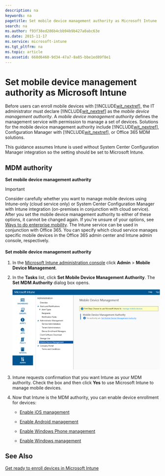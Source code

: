 ```yaml
---
description: na
keywords: na
pagetitle: Set mobile device management authority as Microsoft Intune
search: na
ms.author: f93f38ed286b4cbb94b9b427a0abc63e
ms.date: 2015-11-17
ms.service: microsoft-intune
ms.tgt_pltfrm: na
ms.topic: article
ms.assetid: 668d6460-9d34-47a7-8a85-bbe1ed89f8e1
---
```

# Set mobile device management authority as Microsoft Intune
Before users  can enroll mobile devices with [!INCLUDE[wit_nextref](../Token/wit_nextref_md.md)], the IT administrator must declare [!INCLUDE[wit_nextref](../Token/wit_nextref_md.md)] as the *mobile device management authority*. A  *mobile device management authority* defines the management service with permission to manage a set of devices.  Solutions for the mobile device management authority include [!INCLUDE[wit_nextref](../Token/wit_nextref_md.md)], Configuration Manager with [!INCLUDE[wit_nextref](../Token/wit_nextref_md.md)], or Office 365 MDM solutions.

This guidance assumes Intune is used without System Center Configuration Manager integration so the setting should be set to Microsoft Intune.

## MDM authority
**Set mobile device management authority**

> [!IMPORTANT]
> Consider carefully whether you want to manage mobile devices using Intune-only (cloud service only) or System Center Configuration Manager with Intune integration (on-premises in conjunction with cloud service). After you set the mobile device management authority to either of these options, it cannot be changed again. If you're unsure of your options, see [Ways to do enterprise mobility](../Topic/Ways_to_do_enterprise_mobility.md).  The Intune service can be used in conjunction with Office 365. You can specify which cloud service manages specific mobile devices in the Office 365 admin center and Intune admin console, respectively.

#### Set mobile device management authority

1. In the [Microsoft Intune administration console](http://manage.microsoft.com) click **Admin** &gt; **Mobile Device Management**.

2. In the **Tasks** list, click **Set Mobile Device Management Authority**. The **Set MDM Authority** dialog box opens.

   ![](../Image/Intune_MDM_Authority.bmp)

3. Intune requests confirmation that you want Intune as your MDM authority. Check the box and then click **Yes** to use Microsoft Intune to manage mobile devices.

4. Now that Intune is the MDM authority, you can enable device enrollment for devices:

   - [Enable iOS management](https://technet.microsoft.com/library/dn408185.aspx)

   - [Enable Android management](https://technet.microsoft.com/library/dn764960.aspx)

   - [Enable Windows Phone management](https://technet.microsoft.com/library/dn764959.aspx)

   - [Enable Windows management](https://technet.microsoft.com/library/mt346003.aspx)

## See Also
[Get ready to enroll devices in Microsoft Intune](../Topic/Get_ready_to_enroll_devices_in_Microsoft_Intune.md)

